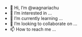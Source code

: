 - 👋 Hi, I’m @wagnariachu
- 👀 I’m interested in ...
- 🌱 I’m currently learning ...
- 💞️ I’m looking to collaborate on ...
- 📫 How to reach me ...

<!---
wagnariachu/wagnariachu is a ✨ special ✨ repository because its `README.md` (this file) appears on your GitHub profile.
You can click the Preview link to take a look at your changes.
--->
